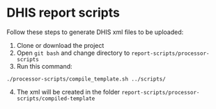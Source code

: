 # DHIS report scripts

Follow these steps to generate DHIS xml files to be uploaded:

1. Clone or download the project
2. Open `git bash` and change directory to `report-scripts/processor-scripts`
3. Run this command:
```
./processor-scripts/compile_template.sh ../scripts/
```
4. The xml will be created in the folder `report-scripts/processor-scripts/compiled-template`

